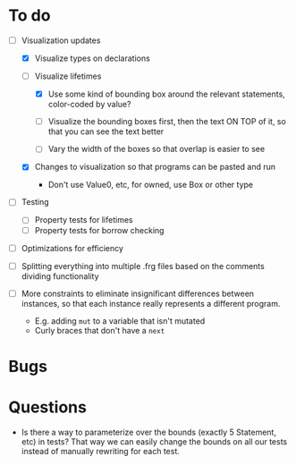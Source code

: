 # To do

- [ ] Visualization updates

  - [x] Visualize types on declarations

  - [ ] Visualize lifetimes

    - [x] Use some kind of bounding box around the relevant statements, color-coded by value?
    - [ ] Visualize the bounding boxes first, then the text ON TOP of it, so that
          you can see the text better

    - [ ] Vary the width of the boxes so that overlap is easier to see

  - [x] Changes to visualization so that programs can be pasted and run

    - Don't use Value0, etc, for owned, use Box or other type

- [ ] Testing

  - [ ] Property tests for lifetimes
  - [ ] Property tests for borrow checking

- [ ] Optimizations for efficiency

- [ ] Splitting everything into multiple .frg files based on the comments dividing functionality

- [ ] More constraints to eliminate insignificant differences between instances, so that
      each instance really represents a different program.
  - E.g. adding `mut` to a variable that isn't mutated
  - Curly braces that don't have a `next`

# Bugs

# Questions

- Is there a way to parameterize over the bounds (exactly 5 Statement, etc)
  in tests? That way we can easily change the bounds on all our tests instead
  of manually rewriting for each test.
